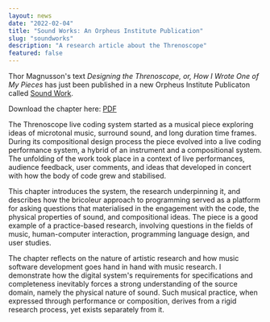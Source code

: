 ```yaml
---
layout: news
date: "2022-02-04"
title: "Sound Works: An Orpheus Institute Publication"
slug: "soundworks"
description: "A research article about the Threnoscope"
featured: false
---
```


<script> import CaptionedImage from "../../components/Images/CaptionedImage.svelte" </script>

Thor Magnusson's text <i>Designing the Threnoscope, or, How I Wrote One of My Pieces</i> has just been published in a new Orpheus Institute Publicaton called <a href="https://orpheusinstituut.be/en/publications/sound-work" target="_blank">Sound Work</a>. 

Download the chapter here: <a href="http://users.sussex.ac.uk/~thm21/thor/pdfs/Magnusson_SoundWork.pdf" target="_blank">PDF</a>

<CaptionedImage
  src="news/soundwork.png"
  alt="The front cover of the Sound Works book"
  caption="A picture of medieval musicians"/>


The Threnoscope live coding system started as a musical piece exploring ideas of microtonal music, surround sound, and long duration time frames. During its compositional design process the piece evolved into a live coding performance system, a hybrid of an instrument and a compositional system. The unfolding of the work took place in a context of live performances, audience feedback, user comments, and ideas that developed in concert with how the body of code grew and stabilised.

This chapter introduces the system, the research underpinning it, and describes how the bricoleur approach to programming served as a platform for asking questions that materialised in the engagement with the code, the physical properties of sound, and compositional ideas. The piece is a good example of a practice-based research, involving questions in the fields of music, human-computer interaction, programming language design, and user studies. 

The chapter reflects on the nature of artistic research and how music software development goes hand in hand with music research. I demonstrate how the digital system's requirements for specifications and completeness inevitably forces a strong understanding of the source domain, namely the physical nature of sound. Such musical practice, when expressed through performance or composition, derives from a rigid research process, yet exists separately from it. 


